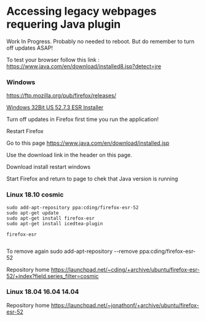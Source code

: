 
# Accessing legacy webpages requering Java plugin
Work In Progress. Probably no needed to reboot. But do remember to turn off updates ASAP!

To test your browser follow this link : https://www.java.com/en/download/installed8.jsp?detect=jre


### Windows

https://ftp.mozilla.org/pub/firefox/releases/


[Windows 32Bit US 52.7.3 ESR Installer](https://ftp.mozilla.org/pub/firefox/releases/52.7.3esr/win32/en-US/Firefox%20Setup%2052.7.3esr.exe)


Turn off updates in Firefox first time you run the application!

Restart Firefox

Go to this page https://www.java.com/en/download/installed.jsp

Use the download link in the header on this page.

Download install restart windows

Start Firefox and return to page to chek that Java version is running 




### Linux 18.10  cosmic
```
sudo add-apt-repository ppa:cding/firefox-esr-52
sudo apt-get update
sudo apt-get install firefox-esr
sudo apt-get install icedtea-plugin

firefox-esr


```

To remove again
sudo add-apt-repository --remove ppa:cding/firefox-esr-52

Repository home
https://launchpad.net/~cding/+archive/ubuntu/firefox-esr-52/+index?field.series_filter=cosmic

### Linux 18.04 16.04 14.04

Repository home
https://launchpad.net/~jonathonf/+archive/ubuntu/firefox-esr-52
